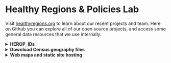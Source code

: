 # Healthy Regions & Policies Lab

Visit [healthyregions.org](https://healthyregions.org) to learn about our recent projects and team. Here on Github you can explore all of our open source projects, and access some general data resources that we use internally.

<details>
  <summary><strong>HEROP_IDs</strong></summary>
  
  In some of our projects we use what we call a <strong>HEROP_ID</strong> to identify geographic boundaries defined by the US Census Bureau, which is a slight variation on the commonly used standard <strong>GEOID</strong>. Our format is similar to what the American FactFinder used (now data.census.gov). 

  A HEROP_ID consists of three parts:

  1. The 3-digit [Summary Level Code](https://www.census.gov/programs-surveys/geography/technical-documentation/naming-convention/cartographic-boundary-file/carto-boundary-summary-level.html) for this geography. Common summary level codes are:
      - `040` -- **State**
      - `050` -- **County**
      - `140` -- **Census Tract**
      - `150` -- **Census Block Group**
      - `860` -- **Zip Code Tabulation Area (ZCTA)**
  2. The 2-letter string `US`
  3. The standard [GEOID](https://www.census.gov/programs-surveys/geography/guidance/geo-identifiers.html) for the given unit (length depends on unit summary)
      - GEOIDs are, in turn, hierarchical aggregations of FIPS codes

  Expanding out the FIPS codes for the five summary levels shown above, the full IDs would look like:

  | summary level | format | length | example |
  |---|---|---|---|
  |State|`040US` + `STATE (2)`|7|`040US17` (Illinois)|
  |County|`050US` + `STATE (2)` + `COUNTY (3)`|10|`050US17019` (Champaign County)|
  |Tract|`140US` + `STATE (2)` + `COUNTY (3)` + `TRACT (6)`|16|`140US17019005900`|
  |Block Group|`150US` + `STATE (2)` + `COUNTY (3)` + `TRACT (6)` + `BLOCK GROUP (1)`|17|`150US170190059002`|
  |ZCTA|`860US` + `ZIP CODE (5)`|10|`860US61801`|

  The advantages of this composite ID are:
  
  1. Unique across all geographic areas in the US
  2. Will always be forced to string formatting
  3. Easy to programmatically change back into the more standard GEOIDs

  **Convert to GEOID (integers)**

  The `HEROP_ID` can be converted back to standard GEOIDs by removing the first 5 characters, or by taking everything after the substring "US". Here are some examples of what this looks like in different software:
  
  - Excel: `REPLACE(A1, 1, 5, "")`
  - R: `geoid <- str_split_i(HEROP_ID, "US", -1)`
  - Python: `geoid = HEROP_ID.split("US")[1]`
  - JavaScript: `const geoid = HEROP_ID.split("US")[1]`

</details>


<details>
  <summary><strong>Download Census geography files</strong></summary>

  Within the backend of our [OEPS project](https://github.com/healthyregions/oeps) we have an ETL pipeline that merges, tranforms, and exports data files from the [US Census Bureau](https://www2.census.gov/geo/tiger/) into a few different geospatial data formats. There are two categories of files:
  
  - **Cartographic Boundaries** have simplified geometries which makes them ideal for mapping applications [learn more](https://www.census.gov/programs-surveys/geography/technical-documentation/naming-convention/cartographic-boundary-file.html)
    - We typically use the 500k scale files, though they publish other scales as well
  - **TIGER/Line Shapefiles** have official, unsimplified geometries and should be used for geospatial analysis [learn more](https://www.census.gov/geographies/mapping-files/time-series/geo/tiger-line-file.html)
    - *We don't have these in the pipeline yet, but hope to eventually...*
   
  Feel free to download and use these for your own projects. See below for how to use each file format.

  ### Cartographic Boundaries 2010 (500k)
    
  |Geography|Format|Link|
  |---|---|---|
  |State|GeoJSON|https://herop-geodata.s3.us-east-2.amazonaws.com/oeps/state-2010-500k.geojson|
  |State|Shapefile (zip)|https://herop-geodata.s3.us-east-2.amazonaws.com/oeps/state-2010-500k-shp.zip|
  |State|PMTiles|https://herop-geodata.s3.us-east-2.amazonaws.com/oeps/state-2010-500k.pmtiles|
  |County|GeoJSON|https://herop-geodata.s3.us-east-2.amazonaws.com/oeps/county-2010-500k.geojson|
  |County|Shapefile (zip)|https://herop-geodata.s3.us-east-2.amazonaws.com/oeps/county-2010-500k-shp.zip|
  |County|PMTiles|https://herop-geodata.s3.us-east-2.amazonaws.com/oeps/county-2010-500k.pmtiles|
  |Tract|GeoJSON|https://herop-geodata.s3.us-east-2.amazonaws.com/oeps/tract-2010-500k.geojson|
  |Tract|Shapefile (zip)|https://herop-geodata.s3.us-east-2.amazonaws.com/oeps/tract-2010-500k-shp.zip|
  |Tract|PMTiles|https://herop-geodata.s3.us-east-2.amazonaws.com/oeps/tract-2010-500k.pmtiles|
  |Block group|GeoJSON|https://herop-geodata.s3.us-east-2.amazonaws.com/oeps/bg-2010-500k.geojson|
  |Block group|Shapefile (zip)|https://herop-geodata.s3.us-east-2.amazonaws.com/oeps/bg-2010-500k-shp.zip|
  |Block group|PMTiles|https://herop-geodata.s3.us-east-2.amazonaws.com/oeps/bg-2010-500k.pmtiles|

  *Note: We don't yet have ZCTA and Place geographies for 2010.*

  ### Cartographic Boundaries 2018 (500k)
  
  |Geography|Format|Link|
  |---|---|---|
  |State|GeoJSON|https://herop-geodata.s3.us-east-2.amazonaws.com/oeps/state-2018-500k.geojson|
  |State|Shapefile (zip)|https://herop-geodata.s3.us-east-2.amazonaws.com/oeps/state-2018-500k-shp.zip|
  |State|PMTiles|https://herop-geodata.s3.us-east-2.amazonaws.com/oeps/state-2018-500k.pmtiles|
  |County|GeoJSON|https://herop-geodata.s3.us-east-2.amazonaws.com/oeps/county-2018-500k.geojson|
  |County|Shapefile (zip)|https://herop-geodata.s3.us-east-2.amazonaws.com/oeps/county-2018-500k-shp.zip|
  |County|PMTiles|https://herop-geodata.s3.us-east-2.amazonaws.com/oeps/county-2018-500k.pmtiles|
  |ZCTA|GeoJSON|https://herop-geodata.s3.us-east-2.amazonaws.com/oeps/zcta-2010-500k.geojson|
  |ZCTA|Shapefile (zip)|https://herop-geodata.s3.us-east-2.amazonaws.com/oeps/zcta-2010-500k-shp.zip|
  |ZCTA|PMTiles|https://herop-geodata.s3.us-east-2.amazonaws.com/oeps/zcta-2010-500k.pmtiles|
  |Place|GeoJSON|https://herop-geodata.s3.us-east-2.amazonaws.com/oeps/place-2018-500k.geojson|
  |Place|Shapefile (zip)|https://herop-geodata.s3.us-east-2.amazonaws.com/oeps/place-2018-500k-shp.zip|
  |Place|PMTiles|https://herop-geodata.s3.us-east-2.amazonaws.com/oeps/place-2018-500k.pmtiles|
  |Tract|GeoJSON|https://herop-geodata.s3.us-east-2.amazonaws.com/oeps/tract-2018-500k.geojson|
  |Tract|Shapefile (zip)|https://herop-geodata.s3.us-east-2.amazonaws.com/oeps/tract-2018-500k-shp.zip|
  |Tract|PMTiles|https://herop-geodata.s3.us-east-2.amazonaws.com/oeps/tract-2018-500k.pmtiles|
  |Block group|GeoJSON|https://herop-geodata.s3.us-east-2.amazonaws.com/oeps/bg-2018-500k.geojson|
  |Block group|Shapefile (zip)|https://herop-geodata.s3.us-east-2.amazonaws.com/oeps/bg-2018-500k-shp.zip|
  |Block group|PMTiles|https://herop-geodata.s3.us-east-2.amazonaws.com/oeps/bg-2018-500k.pmtiles|

  ### File formats

  - **GeoJSON** A simple plain text format that is good for small to medium size datasets and can be used in a wide variety of web and desktop software [learn more](https://geojson.org/)
  - **PMTiles** A "cloud-native" vector format that is very fast in the right web mapping environment [learn more](https://docs.protomaps.com/pmtiles/)
  - **Shapefiles** Used in scripting and desktop software for performant display and analysis [learn more](https://www.geographyrealm.com/what-is-a-shapefile/)
    - **R Example**: `sf` allows you to directly open remote zip files without downloading them [learn more, `read_sf` seems not to be documented though (?)](https://r-spatial.github.io/sf):

            library('sf')
            tracts <- read_sf('/vsizip//vsicurl/https://herop-geodata.s3.us-east-2.amazonaws.com/oeps/tract-2018-500k-shp.zip')
    - **Python Example**: `geopandas` allows you to directly open remote zip files without downloading them [learn more](https://geopandas.org/en/stable/docs/reference/api/geopandas.read_file.html):

            import geopandas as gpd
            tracts = gpd.read_file("/vsizip//vsicurl/https://herop-geodata.s3.us-east-2.amazonaws.com/oeps/state-2010-500k-shp.zip")
  
</details>

<details>
  <summary><strong>Web maps and static site hosting</strong></summary>

  We have a system in place for using Github pages to host our work. One thing to consider when you publish your web app or map is what your want your URL to look like. Consider these approaches:

  ### 1. As a subdirectory of `maps.healthyregions.org`
  
  **Example: `maps.healthyregions.org/<myproject>`**
  
  This is more or less the easiest way to integrate your project into our domain. Just create your Github repository with your app as an `index.html` file in the root, and ask that lab staff add your repo as a submodule in this repository: [healthyregions/mapping-projects](https://github.com/healthyregions/mapping-projects). No need to deal with Github pages on your repository.

  ### 2. Subdomain under `healthyregions.org`
  
  **Example: `<myproject>.healthyregions.org`**
  
  In this case you must publish your Github pages repository like normal, and then request that we update our healthyregions DNS to make a subdomain for your project. This will require some extra configuration in your Github pages settings.

  ### 3. Your default Github pages domain

  **Example: `<username>.github.io/<myproject>`**

  You can also just independently publish a github repo if you want--no need to integrate with our domain name or URL at all. Just follow the usual steps for [getting started Github pages](https://pages.github.com/).
  
  ### 4. Custom domain
  
  **Example: `<myproject>.com`**

  Finally, you could always purchase your own domain `myproject.com` from a registrar like NameCheap or GoDaddy (there are a lot of them), publish your own Github repository with Github pages, and then connect the domain to Github pages. Keep in mind that you'll need to continue paying for this domain as long as you want your project to be online. Also, while there are a lot fun and cheap domains today (like $1/year for `healthytime.store`, as of this writing) prices can and will increase in the future.

</details>
